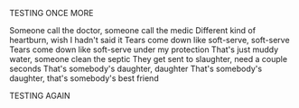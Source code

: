 TESTING ONCE MORE

Someone call the doctor, someone call the medic
Different kind of heartburn, wish I hadn't said it
Tears come down like soft-serve, soft-serve
Tears come down like soft-serve under my protection
That's just muddy water, someone clean the septic
They get sent to slaughter, need a couple seconds
That's somebody's daughter, daughter
That's somebody's daughter, that's somebody's best friend

TESTING AGAIN
